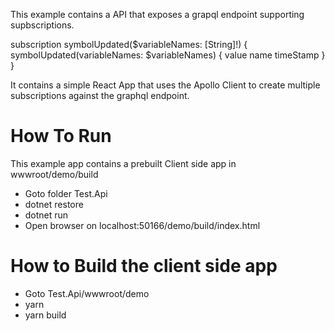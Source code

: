This example contains a API that exposes a grapql endpoint supporting supbscriptions.

subscription symbolUpdated($variableNames: [String]!) {
    symbolUpdated(variableNames: $variableNames) {
    value
    name
    timeStamp
    }
}

It contains a simple React App that uses the Apollo Client to create multiple subscriptions against the graphql endpoint.

How To Run
==========
This example app contains a prebuilt Client side app in wwwroot/demo/build

- Goto folder Test.Api
- dotnet restore
- dotnet run
- Open browser on localhost:50166/demo/build/index.html

How to Build the client side app
================================
- Goto Test.Api/wwwroot/demo
- yarn
- yarn build



